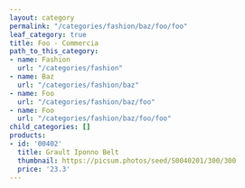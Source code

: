 ```yaml
---
layout: category
permalink: "/categories/fashion/baz/foo/foo"
leaf_category: true
title: Foo - Commercia
path_to_this_category:
- name: Fashion
  url: "/categories/fashion"
- name: Baz
  url: "/categories/fashion/baz"
- name: Foo
  url: "/categories/fashion/baz/foo"
- name: Foo
  url: "/categories/fashion/baz/foo/foo"
child_categories: []
products:
- id: '00402'
  title: Grault Iponno Belt
  thumbnail: https://picsum.photos/seed/S0040201/300/300
  price: '23.3'
---
```

